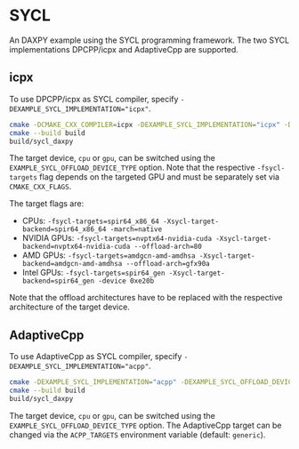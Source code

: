 # SYCL

An DAXPY example using the SYCL programming framework.
The two SYCL implementations DPCPP/icpx and AdaptiveCpp are supported.

## icpx

To use DPCPP/icpx as SYCL compiler, specify `-DEXAMPLE_SYCL_IMPLEMENTATION="icpx"`.

```bash
cmake -DCMAKE_CXX_COMPILER=icpx -DEXAMPLE_SYCL_IMPLEMENTATION="icpx" -DEXAMPLE_SYCL_OFFLOAD_DEVICE_TYPE="gpu" -B build .
cmake --build build
build/sycl_daxpy
```

The target device, `cpu` or `gpu`, can be switched using the `EXAMPLE_SYCL_OFFLOAD_DEVICE_TYPE` option.
Note that the respective `-fsycl-targets` flag depends on the targeted GPU and must be separately set via
`CMAKE_CXX_FLAGS`.

The target flags are:

- CPUs: `-fsycl-targets=spir64_x86_64 -Xsycl-target-backend=spir64_x86_64 -march=native`
- NVIDIA GPUs: `-fsycl-targets=nvptx64-nvidia-cuda -Xsycl-target-backend=nvptx64-nvidia-cuda --offload-arch=80`
- AMD GPUs: `-fsycl-targets=amdgcn-amd-amdhsa -Xsycl-target-backend=amdgcn-amd-amdhsa --offload-arch=gfx90a`
- Intel GPUs: `-fsycl-targets=spir64_gen -Xsycl-target-backend=spir64_gen -device 0xe20b`

Note that the offload architectures have to be replaced with the respective architecture of the target device. 

## AdaptiveCpp

To use AdaptiveCpp as SYCL compiler, specify `-DEXAMPLE_SYCL_IMPLEMENTATION="acpp"`.

```bash
cmake -DEXAMPLE_SYCL_IMPLEMENTATION="acpp" -DEXAMPLE_SYCL_OFFLOAD_DEVICE_TYPE="gpu" -B build .
cmake --build build
build/sycl_daxpy
```

The target device, `cpu` or `gpu`, can be switched using the `EXAMPLE_SYCL_OFFLOAD_DEVICE_TYPE` option.
The AdaptiveCpp target can be changed via the `ACPP_TARGETS` environment variable (default: `generic`).